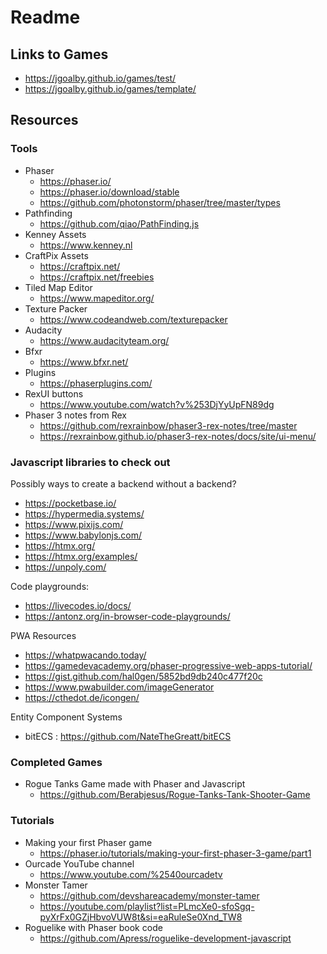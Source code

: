 # Readme

## Links to Games
- <https://jgoalby.github.io/games/test/>
- <https://jgoalby.github.io/games/template/>

## Resources

### Tools

- Phaser
  - <https://phaser.io/>
  - <https://phaser.io/download/stable>
  - <https://github.com/photonstorm/phaser/tree/master/types>
- Pathfinding
  - <https://github.com/qiao/PathFinding.js>
- Kenney Assets
  - <https://www.kenney.nl>
- CraftPix Assets
  - <https://craftpix.net/>
  - <https://craftpix.net/freebies>
- Tiled Map Editor
  - <https://www.mapeditor.org/>
- Texture Packer
  - <https://www.codeandweb.com/texturepacker>
- Audacity
  - <https://www.audacityteam.org/>
- Bfxr
  - <https://www.bfxr.net/>
- Plugins
  - <https://phaserplugins.com/>
- RexUI buttons
  - <https://www.youtube.com/watch?v%253DjYyUpFN89dg>
- Phaser 3 notes from Rex
  - <https://github.com/rexrainbow/phaser3-rex-notes/tree/master>
  - <https://rexrainbow.github.io/phaser3-rex-notes/docs/site/ui-menu/>


### Javascript libraries to check out

Possibly ways to create a backend without a backend?
- <https://pocketbase.io/>
- <https://hypermedia.systems/>
- <https://www.pixijs.com/>
- <https://www.babylonjs.com/>
- <https://htmx.org/>
- <https://htmx.org/examples/>
- <https://unpoly.com/>

Code playgrounds:
- <https://livecodes.io/docs/>
- <https://antonz.org/in-browser-code-playgrounds/>

PWA Resources
- <https://whatpwacando.today/>
- <https://gamedevacademy.org/phaser-progressive-web-apps-tutorial/>
- <https://gist.github.com/hal0gen/5852bd9db240c477f20c>
- <https://www.pwabuilder.com/imageGenerator>
- <https://cthedot.de/icongen/>

Entity Component Systems
- bitECS : <https://github.com/NateTheGreatt/bitECS>

### Completed Games

- Rogue Tanks Game made with Phaser and Javascript
  - <https://github.com/Berabjesus/Rogue-Tanks-Tank-Shooter-Game>

### Tutorials

- Making your first Phaser game
  - <https://phaser.io/tutorials/making-your-first-phaser-3-game/part1>
- Ourcade YouTube channel
  - <https://www.youtube.com/%2540ourcadetv>
- Monster Tamer
  - <https://github.com/devshareacademy/monster-tamer>
  - <https://youtube.com/playlist?list=PLmcXe0-sfoSgq-pyXrFx0GZjHbvoVUW8t&si=eaRuleSe0Xnd_TW8>
- Roguelike with Phaser book code
  - <https://github.com/Apress/roguelike-development-javascript>
